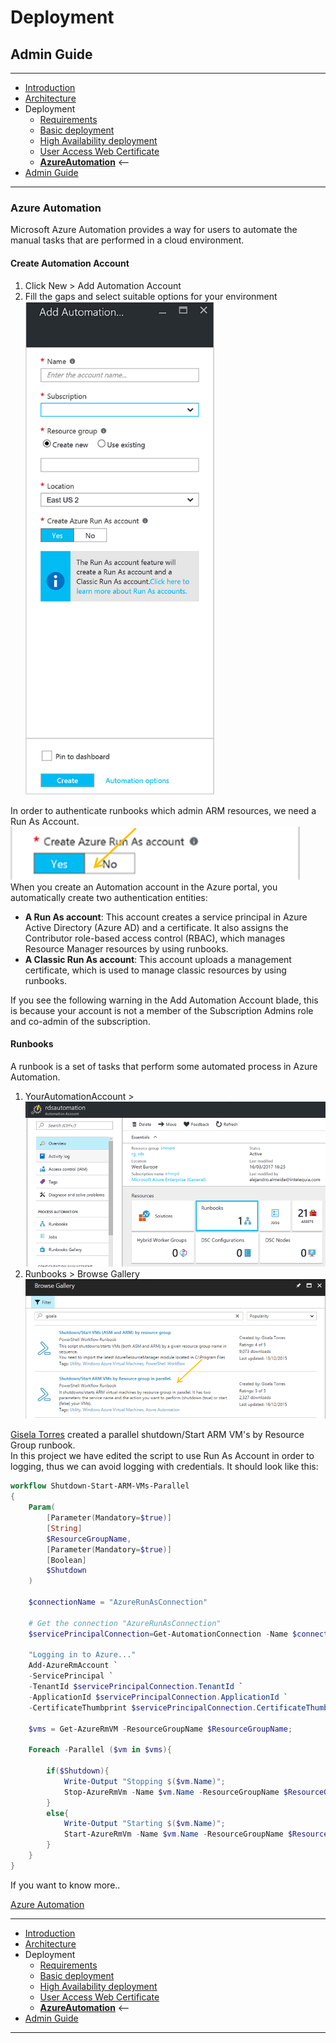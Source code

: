 # Deployment
## Admin Guide
---
* [Introduction](./README.md)
* [Architecture](./ArchitectureDiagram.md)
* Deployment
    * [Requirements](./Requirements.md)
    * [Basic deployment](./Deployment-basic.md)
    * [High Availability deployment](./Deployment-HA.md)
    * [User Access Web Certificate](./UserAccessWebCert.md)
    * **[AzureAutomation](./AzureAutomation.md)** <--
* [Admin Guide](./RemoteDesktopRemoteApp.md)
---
### Azure Automation
Microsoft Azure Automation provides a way for users to automate the manual tasks that are performed in a cloud environment.

#### Create Automation Account
1. Click New > Add Automation Account
2. Fill the gaps and select suitable options for your environment  
![Add Automation Account](./images/AddAutomationAccount.png)

In order to authenticate runbooks which admin ARM resources, we need a Run As Account. ![Select Azure Run As Account](./images/CreateAzureRunAsAccount.png)  
When you create an Automation account in the Azure portal, you automatically create two authentication entities:
- **A Run As account**: This account creates a service principal in Azure Active Directory (Azure AD) and a certificate. It also assigns the Contributor role-based access control (RBAC), which manages Resource Manager resources by using runbooks.
- **A Classic Run As account**: This account uploads a management certificate, which is used to manage classic resources by using runbooks.

If you see the following warning in the Add Automation Account blade, this is because your account is not a member of the Subscription Admins role and co-admin of the subscription. 
![]()

#### Runbooks
A runbook is a set of tasks that perform some automated process in Azure Automation.  

1. YourAutomationAccount >  
![Automation Account Runbooks](./images/AutomationAccountRunbooks.png)
2. Runbooks > Browse Gallery  
![Runbooks Gallery](./images/BrowseGallery.png)

[Gisela Torres](https://www.returngis.net/en/about-me/) created a parallel shutdown/Start ARM VM's by Resource Group runbook.  
In this project we have edited the script to use Run As Account in order to logging, thus we can avoid logging with credentials. It should look like this:

```PowerShell
workflow Shutdown-Start-ARM-VMs-Parallel
{
    Param(
        [Parameter(Mandatory=$true)]
        [String]
        $ResourceGroupName,
        [Parameter(Mandatory=$true)]
        [Boolean]
        $Shutdown
    )

    $connectionName = "AzureRunAsConnection"    
    	
    # Get the connection "AzureRunAsConnection"
    $servicePrincipalConnection=Get-AutomationConnection -Name $connectionName         

    "Logging in to Azure..."
    Add-AzureRmAccount `
    -ServicePrincipal `
    -TenantId $servicePrincipalConnection.TenantId `
    -ApplicationId $servicePrincipalConnection.ApplicationId `
    -CertificateThumbprint $servicePrincipalConnection.CertificateThumbprint 

    $vms = Get-AzureRmVM -ResourceGroupName $ResourceGroupName;
	
    Foreach -Parallel ($vm in $vms){
		
        if($Shutdown){
            Write-Output "Stopping $($vm.Name)";		
            Stop-AzureRmVm -Name $vm.Name -ResourceGroupName $ResourceGroupName -Force;
        }
        else{
            Write-Output "Starting $($vm.Name)";		
            Start-AzureRmVm -Name $vm.Name -ResourceGroupName $ResourceGroupName;
        }
    }
}
```

If you want to know more..
  
[Azure Automation](https://docs.microsoft.com/en-us/azure/automation/)

---
* [Introduction](./README.md)
* [Architecture](./ArchitectureDiagram.md)
* Deployment
    * [Requirements](./Requirements.md)
    * [Basic deployment](./Deployment-basic.md)
    * [High Availability deployment](./Deployment-HA.md)
    * [User Access Web Certificate](./UserAccessWebCert.md)
    * **[AzureAutomation](./AzureAutomation.md)** <--
* [Admin Guide](./RemoteDesktopRemoteApp.md)
---